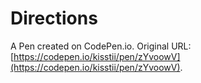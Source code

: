 # Directions

A Pen created on CodePen.io. Original URL: [https://codepen.io/kisstii/pen/zYvoowV](https://codepen.io/kisstii/pen/zYvoowV).


